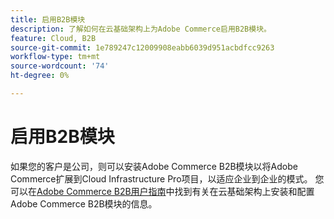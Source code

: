 ```yaml
---
title: 启用B2B模块
description: 了解如何在云基础架构上为Adobe Commerce启用B2B模块。
feature: Cloud, B2B
source-git-commit: 1e789247c12009908eabb6039d951acbdfcc9263
workflow-type: tm+mt
source-wordcount: '74'
ht-degree: 0%

---
```


# 启用B2B模块

如果您的客户是公司，则可以安装Adobe Commerce B2B模块以将Adobe Commerce扩展到Cloud Infrastructure Pro项目，以适应企业到企业的模式。 您可以在[Adobe Commerce B2B用户指南](https://experienceleague.adobe.com/docs/commerce-admin/b2b/guide-overview.html)中找到有关在云基础架构上安装和配置Adobe Commerce B2B模块的信息。

